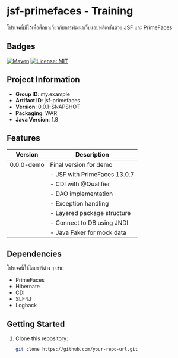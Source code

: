 # jsf-primefaces - Training

โปรเจคนี้มีไว้เพื่อศึกษาเกี่ยวกับการพัฒนาเว็บแอปพลิเคชันด้วย JSF และ PrimeFaces

## Badges
[![Maven](https://img.shields.io/maven-central/v/org.primefaces/primefaces/13.0.7.svg)](https://repo.maven.apache.org/maven2/org/primefaces/primefaces/13.0.7/)
[![License: MIT](https://img.shields.io/badge/License-MIT-yellow.svg)](https://opensource.org/licenses/MIT)

## Project Information
- **Group ID**: my.example
- **Artifact ID**: jsf-primefaces
- **Version**: 0.0.1-SNAPSHOT
- **Packaging**: WAR
- **Java Version**: 1.8

## Features
| Version     | Description                          |
|-------------|--------------------------------------|
| 0.0.0-demo  | Final version for demo               |
|             | - JSF with PrimeFaces 13.0.7         |
|             | - CDI with @Qualifier                |
|             | - DAO implementation                 |
|             | - Exception handling                 |
|             | - Layered package structure          |
|             | - Connect to DB using JNDI           |
|             | - Java Faker for mock data           |

## Dependencies
โปรเจคนี้ใช้ไลบรารีต่าง ๆ เช่น:
- PrimeFaces
- Hibernate
- CDI
- SLF4J
- Logback

## Getting Started
1. Clone this repository:
   ```bash
   git clone https://github.com/your-repo-url.git
